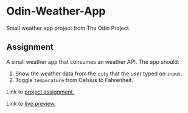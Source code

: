 # Odin-Weather-App

Small weather app project from The Odin Project.

## Assignment

A small weather app that consumes an weather API. The app should:

1. Show the weather data from the `city` that the user typed on `input`.
2. Toggle `temperature` from Celsius to Fahrenheit.

Link to [project assignment.](https://www.theodinproject.com/lessons/node-path-javascript-weather-app)

Link to [live preview.](https://thomaz1593.github.io/odin-weather-app/)
